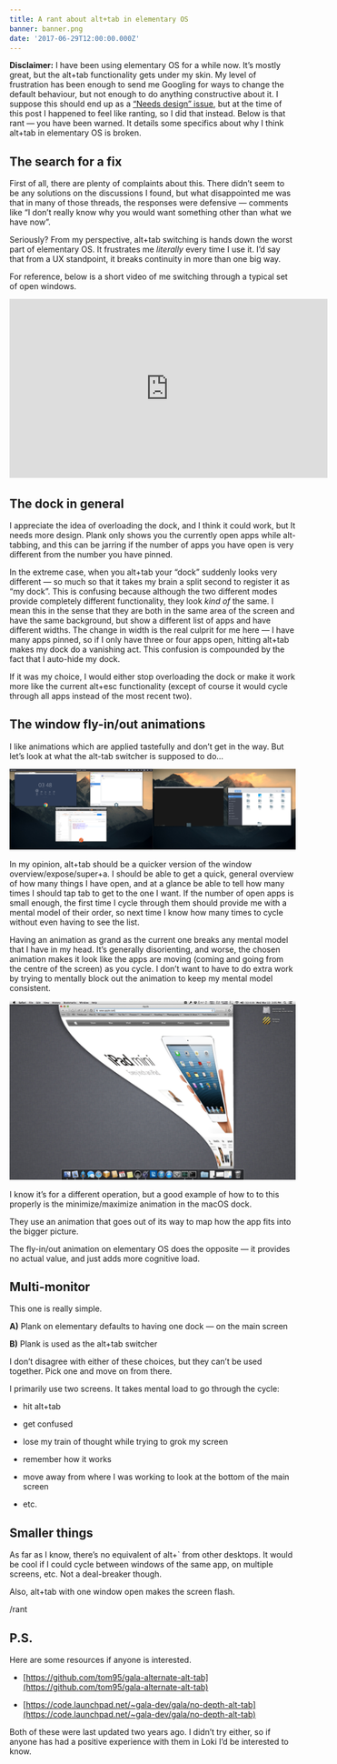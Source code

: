 ```yaml
---
title: A rant about alt+tab in elementary OS
banner: banner.png
date: '2017-06-29T12:00:00.000Z'
---
```


**Disclaimer:** I have been using elementary OS for a while now. It’s mostly
great, but the alt+tab functionality gets under my skin. My level of
frustration has been enough to send me Googling for ways to change the default
behaviour, but not enough to do anything constructive about it. I suppose this
should end up as a [“Needs design”
issue](https://github.com/search?utf8=%E2%9C%93&q=is%3Aopen+is%3Aissue+user%3Aelementary+label%3A%22Needs+Design%22),
but at the time of this post I happened to feel like ranting, so I did that
instead. Below is that rant — you have been warned. It details some specifics
about why I think alt+tab in elementary OS is broken.

## The search for a fix

First of all, there are plenty of complaints about this. There didn’t seem to
be any solutions on the discussions I found, but what disappointed me was that
in many of those threads, the responses were defensive — comments like “I don’t
really know why you would want something other than what we have now”.

Seriously? From my perspective, alt+tab switching is hands down the worst part
of elementary OS. It frustrates me *literally* every time I use it. I’d say
that from a UX standpoint, it breaks continuity in more than one big way.

For reference, below is a short video of me switching through a typical set of
open windows.

<iframe width="560" height="315"
src="https://www.youtube.com/embed/ta7itUYlLvk" frameborder="0"
allowfullscreen></iframe>

## The dock in general

I appreciate the idea of overloading the dock, and I think it could work, but
It needs more design. Plank only shows you the currently open apps while
alt-tabbing, and this can be jarring if the number of apps you have open is
very different from the number you have pinned.

In the extreme case, when you alt+tab your “dock” suddenly looks very different
— so much so that it takes my brain a split second to register it as “my dock”.
This is confusing because although the two different modes provide completely
different functionality, they look *kind of* the same. I mean this in the sense
that they are both in the same area of the screen and have the same background,
but show a different list of apps and have different widths. The change in
width is the real culprit for me here — I have many apps pinned, so if I only
have three or four apps open, hitting alt+tab makes my dock do a vanishing act.
This confusion is compounded by the fact that I auto-hide my dock.

If it was my choice, I would either stop overloading the dock or make it work
more like the current alt+esc functionality (except of course it would cycle
through all apps instead of the most recent two).

## The window fly-in/out animations

I like animations which are applied tastefully and don’t get in the way. But
let’s look at what the alt-tab switcher is supposed to do…

![Window overview via super+a](./super-a.png "_Window overview via super+a_")

In my opinion, alt+tab should be a quicker version of the window
overview/expose/super+a. I should be able to get a quick, general overview of
how many things I have open, and at a glance be able to tell how many times I
should tap tab to get to the one I want. If the number of open apps is small
enough, the first time I cycle through them should provide me with a mental
model of their order, so next time I know how many times to cycle without even
having to see the list.

Having an animation as grand as the current one breaks any mental model that I
have in my head. It’s generally disorienting, and worse, the chosen animation
makes it look like the apps are moving (coming and going from the centre of the
screen) as you cycle. I don’t want to have to do extra work by trying to
mentally block out the animation to keep my mental model consistent.

![Minimize on MacOS](./macos-minimize.jpg)

I know it’s for a different operation, but a good example of how to to this
properly is the minimize/maximize animation in the macOS dock.

They use an animation that goes out of its way to map how the app fits into the
bigger picture.

The fly-in/out animation on elementary OS does the opposite — it provides no
actual value, and just adds more cognitive load.

## Multi-monitor

This one is really simple.

**A)** Plank on elementary defaults to having one dock — on the main screen

**B)** Plank is used as the alt+tab switcher

I don’t disagree with either of these choices, but they can’t be used together.
Pick one and move on from there.

I primarily use two screens. It takes mental load to go through the cycle:

* hit alt+tab

* get confused

* lose my train of thought while trying to grok my screen

* remember how it works

* move away from where I was working to look at the bottom of the main screen

* etc.

## Smaller things

As far as I know, there’s no equivalent of alt+\` from other desktops. It would
be cool if I could cycle between windows of the same app, on multiple screens,
etc. Not a deal-breaker though.

Also, alt+tab with one window open makes the screen flash.

/rant

## P.S.

Here are some resources if anyone is interested.

* [https://github.com/tom95/gala-alternate-alt-tab](https://github.com/tom95/gala-alternate-alt-tab)

* [https://code.launchpad.net/~gala-dev/gala/no-depth-alt-tab](https://code.launchpad.net/~gala-dev/gala/no-depth-alt-tab)

Both of these were last updated two years ago. I didn’t try either, so if
anyone has had a positive experience with them in Loki I’d be interested to
know.
